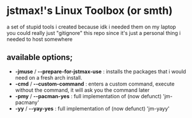 # jstmax!'s Linux Toolbox (or smth)
a set of stupid tools i created because idk i needed them on my laptop \
you could really just "gitignore" this repo since it's just a personal thing i needed to host somewhere

## available options;
* **-jmuse** / **--prepare-for-jstmax-use** : installs the packages that i would need on a fresh arch install.
* **-cmd** / **--custom-command** : enters a custom command, execute without the command, it will ask you the command later
* **-pmy** / **--pacman-yes** : full implementation of (now defunct) 'jm-pacmany'
* **-yy** / **--yay-yes** : full implementation of (now defunct) 'jm-yayy'
